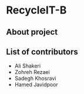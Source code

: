 # RecycleIT-B

## About project

## List of contributors
- Ali Shakeri
- Zohreh Rezaei
- Sadegh Khosravi
- Hamed Javidpoor